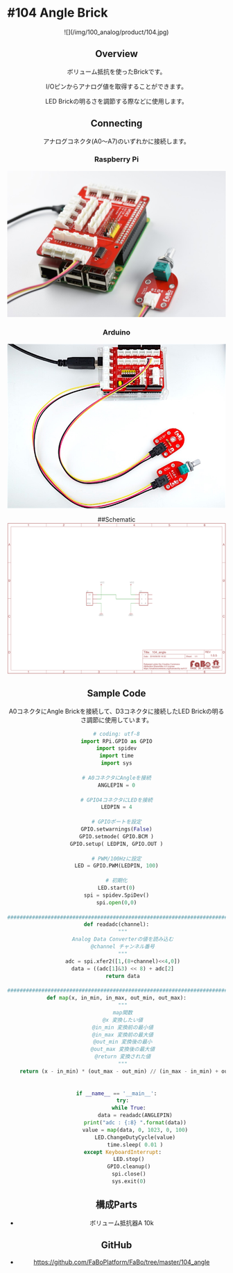 # #104 Angle Brick

<center>![](/img/100_analog/product/104.jpg)
<!--COLORME-->

## Overview
ボリューム抵抗を使ったBrickです。

I/Oピンからアナログ値を取得することができます。

LED Brickの明るさを調節する際などに使用します。

## Connecting

アナログコネクタ(A0〜A7)のいずれかに接続します。

### Raspberry Pi
![](/img/100_analog/connect/104_connect_with_rasppi.jpg)

### Arduino
![](/img/100_analog/connect/104_angle_connect.jpg)

##Schematic
![](/img/100_analog/schematic/104_angle.png)

## Sample Code

A0コネクタにAngle Brickを接続して、D3コネクタに接続したLED Brickの明るさ調節に使用しています。

```python
# coding: utf-8
import RPi.GPIO as GPIO
import spidev
import time
import sys

# A0コネクタにAngleを接続
ANGLEPIN = 0

# GPIO4コネクタにLEDを接続
LEDPIN = 4

# GPIOポートを設定
GPIO.setwarnings(False)
GPIO.setmode( GPIO.BCM )
GPIO.setup( LEDPIN, GPIO.OUT )

# PWM/100Hzに設定
LED = GPIO.PWM(LEDPIN, 100)

# 初期化
LED.start(0)
spi = spidev.SpiDev()
spi.open(0,0)

#######################################################################
def readadc(channel):
	"""
	Analog Data Converterの値を読み込む
	@channel チャンネル番号
	"""
	adc = spi.xfer2([1,(8+channel)<<4,0])
	data = ((adc[1]&3) << 8) + adc[2]
	return data

#######################################################################
def map(x, in_min, in_max, out_min, out_max):
	"""
	map関数
	@x 変換したい値
	@in_min 変換前の最小値
	@in_max 変換前の最大値
	@out_min 変換後の最小
	@out_max 変換後の最大値
	@return 変換された値
	"""
	return (x - in_min) * (out_max - out_min) // (in_max - in_min) + out_min


if __name__ == '__main__':
	try:
		while True:
			data = readadc(ANGLEPIN)
			print("adc : {:8} ".format(data))
			value = map(data, 0, 1023, 0, 100)
			LED.ChangeDutyCycle(value)
			time.sleep( 0.01 )
	except KeyboardInterrupt:
		LED.stop()
		GPIO.cleanup()
		spi.close()
		sys.exit(0)
```

## 構成Parts
- ボリューム抵抗器A 10k

## GitHub
- https://github.com/FaBoPlatform/FaBo/tree/master/104_angle
